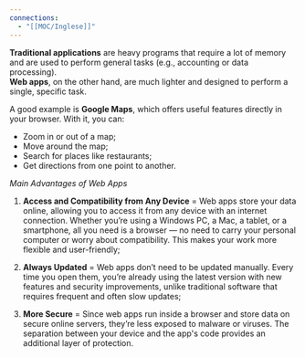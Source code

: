 ```yaml
---
connections:
  - "[[MOC/Inglese]]"
---
```

**Traditional applications** are heavy programs that require a lot of memory and are used to perform general tasks (e.g., accounting or data processing).  
**Web apps**, on the other hand, are much lighter and designed to perform a single, specific task.

A good example is **Google Maps**, which offers useful features directly in your browser. With it, you can:

- Zoom in or out of a map;
- Move around the map;
- Search for places like restaurants;
- Get directions from one point to another.

*Main Advantages of Web Apps*

 1. **Access and Compatibility from Any Device** = Web apps store your data online, allowing you to access it from any device with an internet connection. Whether you’re using a Windows PC, a Mac, a tablet, or a smartphone, all you need is a browser — no need to carry your personal computer or worry about compatibility. This makes your work more flexible and user-friendly;

2. **Always Updated** = Web apps don’t need to be updated manually. Every time you open them, you’re already using the latest version with new features and security improvements, unlike traditional software that requires frequent and often slow updates;

3. **More Secure** = Since web apps run inside a browser and store data on secure online servers, they’re less exposed to malware or viruses. The separation between your device and the app's code provides an additional layer of protection.
